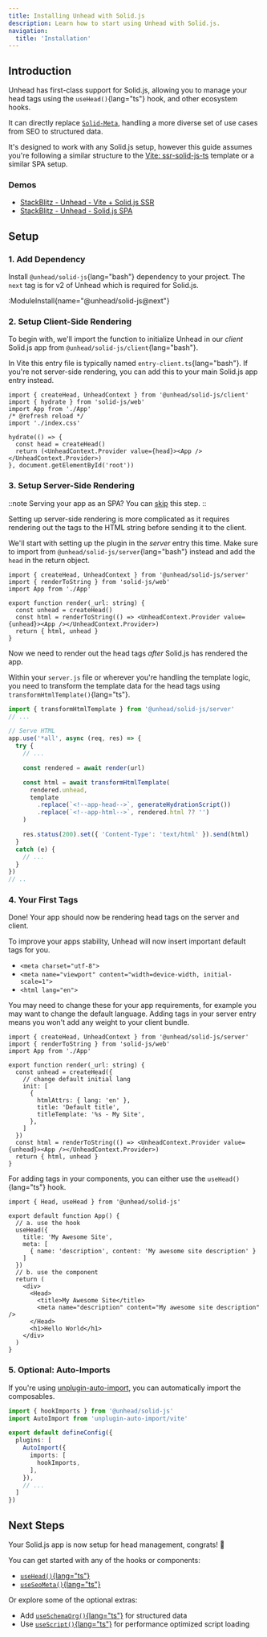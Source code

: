 ```yaml
---
title: Installing Unhead with Solid.js
description: Learn how to start using Unhead with Solid.js.
navigation:
  title: 'Installation'
---
```


## Introduction

Unhead has first-class support for Solid.js, allowing you to manage your head tags using the `useHead()`{lang="ts"} hook, and other ecosystem hooks.

It can directly replace [`Solid-Meta`](https://docs.solidjs.com/solid-meta), handling a more diverse set of use cases from SEO to structured data.

It's designed to work with any Solid.js setup, however this guide assumes you're following a similar structure to the [Vite: ssr-solid-js-ts](https://github.com/bluwy/create-vite-extra/tree/master/template-ssr-solid-js-ts) template
or a similar SPA setup.

### Demos

- [StackBlitz - Unhead - Vite + Solid.js SSR](https://stackblitz.com/edit/github-5hqsxyid)
- [StackBlitz - Unhead - Solid.js SPA](https://stackblitz.com/edit/vitejs-vite-ggqxj5nx)

## Setup

### 1. Add Dependency

Install `@unhead/solid-js`{lang="bash"} dependency to your project. The `next` tag is for v2 of Unhead which is required for Solid.js.

:ModuleInstall{name="@unhead/solid-js@next"}

### 2. Setup Client-Side Rendering

To begin with, we'll import the function to initialize Unhead in our _client_ Solid.js app from `@unhead/solid-js/client`{lang="bash"}.

In Vite this entry file is typically named `entry-client.ts`{lang="bash"}. If you're not server-side rendering, you can add this to your main Solid.js app entry instead.

```tsx {1,7,12,14} [src/entry-client.ts]
import { createHead, UnheadContext } from '@unhead/solid-js/client'
import { hydrate } from 'solid-js/web'
import App from './App'
/* @refresh reload */
import './index.css'

hydrate(() => {
  const head = createHead()
  return (<UnheadContext.Provider value={head}><App /></UnheadContext.Provider>)
}, document.getElementById('root'))
```

### 3. Setup Server-Side Rendering

::note
Serving your app as an SPA? You can [skip](/docs/solid-js/installation#_4-your-first-tags) this step.
::

Setting up server-side rendering is more complicated as it requires rendering out the tags to the HTML string before sending it to the client.

We'll start with setting up the plugin in the _server_ entry this time. Make sure to import from `@unhead/solid-js/server`{lang="bash"} instead
and add the `head` in the return object.

```tsx {1,7,10,12,15} [src/entry-server.ts]
import { createHead, UnheadContext } from '@unhead/solid-js/server'
import { renderToString } from 'solid-js/web'
import App from './App'

export function render(_url: string) {
  const unhead = createHead()
  const html = renderToString(() => <UnheadContext.Provider value={unhead}><App /></UnheadContext.Provider>)
  return { html, unhead }
}
```

Now we need to render out the head tags _after_ Solid.js has rendered the app.

Within your `server.js` file or wherever you're handling the template logic, you need to transform the template data
for the head tags using `transformHtmlTemplate()`{lang="ts"}.

```ts {1,9-14} [server.ts]
import { transformHtmlTemplate } from '@unhead/solid-js/server'
// ...

// Serve HTML
app.use('*all', async (req, res) => {
  try {
    // ...

    const rendered = await render(url)

    const html = await transformHtmlTemplate(
      rendered.unhead,
      template
        .replace(`<!--app-head-->`, generateHydrationScript())
        .replace(`<!--app-html-->`, rendered.html ?? '')
    )

    res.status(200).set({ 'Content-Type': 'text/html' }).send(html)
  }
  catch (e) {
    // ...
  }
})
// ..
```

### 4. Your First Tags

Done! Your app should now be rendering head tags on the server and client.

To improve your apps stability, Unhead will now insert important default tags for you.

- `<meta charset="utf-8">`
- `<meta name="viewport" content="width=device-width, initial-scale=1">`
- `<html lang="en">`

You may need to change these for your app requirements, for example you may want to change the default language. Adding
tags in your server entry means you won't add any weight to your client bundle.

```tsx {2,6-8} [src/entry-server.ts]
import { createHead, UnheadContext } from '@unhead/solid-js/server'
import { renderToString } from 'solid-js/web'
import App from './App'

export function render(_url: string) {
  const unhead = createHead({
    // change default initial lang
    init: [
      {
        htmlAttrs: { lang: 'en' },
        title: 'Default title',
        titleTemplate: '%s - My Site',
      },
    ]
  })
  const html = renderToString(() => <UnheadContext.Provider value={unhead}><App /></UnheadContext.Provider>)
  return { html, unhead }
}
```

For adding tags in your components, you can either use the `useHead()`{lang="ts"} hook.

```tsx [App.tsx]
import { Head, useHead } from '@unhead/solid-js'

export default function App() {
  // a. use the hook
  useHead({
    title: 'My Awesome Site',
    meta: [
      { name: 'description', content: 'My awesome site description' }
    ]
  })
  // b. use the component
  return (
    <div>
      <Head>
        <title>My Awesome Site</title>
        <meta name="description" content="My awesome site description" />
      </Head>
      <h1>Hello World</h1>
    </div>
  )
}
```

### 5. Optional: Auto-Imports

If you're using  [unplugin-auto-import](https://github.com/antfu/unplugin-auto-import), you can automatically import the composables.

```ts [vite.config.ts]
import { hookImports } from '@unhead/solid-js'
import AutoImport from 'unplugin-auto-import/vite'

export default defineConfig({
  plugins: [
    AutoImport({
      imports: [
        hookImports,
      ],
    }),
    // ...
  ]
})
```

## Next Steps

Your Solid.js app is now setup for head management, congrats! 🎉

You can get started with any of the hooks or components:
- [`useHead()`{lang="ts"}](/docs/api/use-head)
- [`useSeoMeta()`{lang="ts"}](/docs/api/use-seo-meta)

Or explore some of the optional extras:

- Add [`useSchemaOrg()`{lang="ts"}](/docs/api/use-schema-org) for structured data
- Use [`useScript()`{lang="ts"}](/docs/scripts/introduction) for performance optimized script loading

